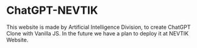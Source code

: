 # ChatGPT-NEVTIK
This website is made by Artificial Intelligence Division, to create ChatGPT Clone with Vanilla JS. In the future we have a plan to deploy it at NEVTIK Website.
